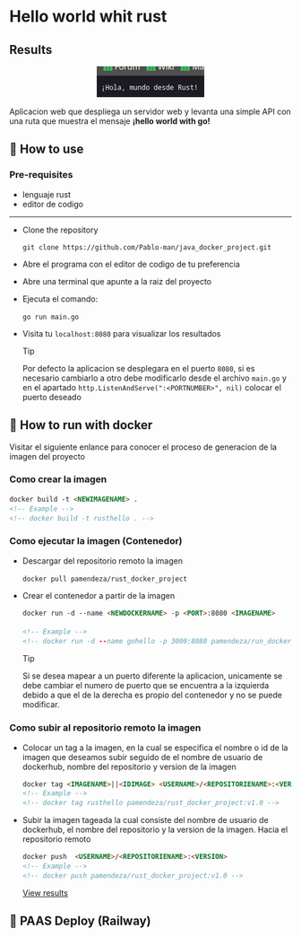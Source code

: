 # Hello world whit rust
## Results
<p align="center">
    <img src="./public/img/result.png" alt="Hello from rust">
</p>

Aplicacion web que despliega un servidor web y levanta una simple API con una ruta que muestra el mensaje **¡hello world with go!**

## :open_book: How to use
### Pre-requisites
   * lenguaje rust
   * editor de codigo
---

* Clone the repository
    ```
    git clone https://github.com/Pablo-man/java_docker_project.git
    ```
* Abre el programa con el editor de codigo de tu preferencia
* Abre una terminal que apunte a la raiz del proyecto
* Ejecuta el comando:

    `go run main.go`
* Visita tu `localhost:8080` para visualizar los resultados

    > [!TIP]
    > Por defecto la aplicacion se desplegara en el puerto `8080`, si es necesario cambiarlo a otro debe modificarlo desde el archivo `main.go` y en el apartado `http.ListenAndServe(":<PORTNUMBER>", nil)` colocar el puerto deseado

## :rocket: How to run with docker
Visitar el siguiente enlance para conocer el proceso de generacion de la imagen del proyecto

### Como crear la imagen
```html
docker build -t <NEWIMAGENAME> .
<!-- Example -->
<!-- docker build -t rusthello . -->
```
### Como ejecutar la imagen (Contenedor)
* Descargar del repositorio remoto la imagen

    `docker pull pamendeza/rust_docker_project `
* Crear el contenedor a partir de la imagen
    ```html
    docker run -d --name <NEWDOCKERNAME> -p <PORT>:8080 <IMAGENAME>

    <!-- Example -->
    <!-- docker run -d --name gohello -p 3000:8080 pamendeza/run_docker_project:v1.0 -->
    ```
    > [!TIP]
    > Si se desea mapear a un puerto diferente la aplicacion, unicamente se debe cambiar el numero de puerto que se encuentra a la izquierda debido a que el de la derecha es propio del contenedor y no se puede modificar.
### Como subir al repositorio remoto la imagen
* Colocar un tag a la imagen, en la cual se especifica el nombre o id de la imagen que deseamos subir seguido de el nombre de usuario de dockerhub, nombre del repositorio y version de la imagen
    ```html
    docker tag <IMAGENAME>||<IDIMAGE> <USERNAME>/<REPOSITORIENAME>:<VERSION>
    <!-- Example -->
    <!-- docker tag rusthello pamendeza/rust_docker_project:v1.0 -->
    ```
* Subir la imagen tageada la cual consiste del nombre de usuario de dockerhub, el nombre del repositorio y la version de la imagen. Hacia el repositorio remoto
    ```html
    docker push  <USERNAME>/<REPOSITORIENAME>:<VERSION>
    <!-- Example -->
    <!-- docker push pamendeza/rust_docker_project:v1.0 -->
    ```
    [View results](#results)
## :light_rail: PAAS Deploy (Railway)
